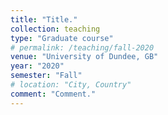 ```yaml
---
title: "Title."
collection: teaching
type: "Graduate course"
# permalink: /teaching/fall-2020
venue: "University of Dundee, GB"
year: "2020"
semester: "Fall"
# location: "City, Country"
comment: "Comment."
---
```

